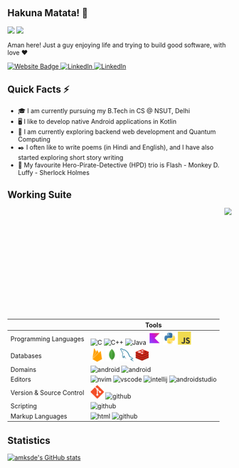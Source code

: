 ## Hakuna Matata! 🌵 

<img src="GIFs/tbbt3.gif" height="160" /> <img src="GIFs/tbbt2.gif" />


Aman here! Just a guy enjoying life and trying to build good software, with love ♥️ 

<p> 
  <a href="https://shorturl.at/uvJR8"> <img src="https://img.shields.io/badge/-Notion-000000?style=for-the-badge&amp;labelColor=363232&amp;logo=Notion&amp;link=https://shorturl.at/uvJR8" alt="Website Badge"> </a>
  <a href="https://www.linkedin.com/in/aman-kumar-sde/"> <img src="https://img.shields.io/badge/-LinkedIn-000000?style=for-the-badge&amp;labelColor=0A66C2&amp;logo=LinkedIn&amp;link=https://www.linkedin.com/in/aman-kumar-sde/" alt="LinkedIn"> </a>
  <a href="https://thatstupidguy.medium.com/"> <img src="https://img.shields.io/badge/-Medium-FFFFFF?style=for-the-badge&amp;labelColor=000000&amp;logo=Medium&amp;link=https://thatstupidguy.medium.com/" alt="LinkedIn"> </a>
 </p>
 
 ## Quick Facts ⚡️
 - 🎓 I am currently pursuing my B.Tech in CS @ NSUT, Delhi
 - 🖥️ I like to develop native Android applications in Kotlin
 - 🔭 I am currently exploring backend web development and Quantum Computing
 - ✒️ I often like to write poems (in Hindi and English), and I have also started exploring short story writing
 - 🏃 My favourite Hero-Pirate-Detective (HPD) trio is Flash - Monkey D. Luffy - Sherlock Holmes 
 
 ## Working Suite

<img align="right" src="GIFs/itcrowd.gif" height = "250" />

|  | Tools |
|---| ---|
| Programming Languages | <img src="https://raw.githubusercontent.com/jmnote/z-icons/master/svg/c.svg" alt="C"  height="30" /> <img src="https://raw.githubusercontent.com/jmnote/z-icons/master/svg/cpp.svg" alt="C++" height="30"/> <img src="https://raw.githubusercontent.com/jmnote/z-icons/master/svg/java.svg" alt="Java"  height="30"/> <img src="https://github.com/devicons/devicon/blob/master/icons/kotlin/kotlin-original.svg" alt="kotlin" height="30"/> <img src="https://github.com/devicons/devicon/blob/master/icons/python/python-original.svg" alt="kotlin" height="30"/> <img src="https://github.com/devicons/devicon/blob/master/icons/javascript/javascript-original.svg" alt="js" height="30"/>|
| Databases | <img src="https://github.com/devicons/devicon/blob/master/icons/firebase/firebase-plain.svg" alt="firebase" height="30"/> <img src="https://github.com/devicons/devicon/blob/master/icons/mongodb/mongodb-original.svg" alt="mongddb" height="30"/> <img src="https://github.com/devicons/devicon/blob/master/icons/mysql/mysql-original.svg" alt="mysql" height="30"/> <img src="https://github.com/devicons/devicon/blob/master/icons/redis/redis-original.svg" alt="redis" height="30"/> |
| Domains | <img src="https://upload.wikimedia.org/wikipedia/commons/6/64/Android_logo_2019_%28stacked%29.svg" alt="android" height="30"/> <img src="Icons/webdev.png" alt="android" height="30"/> |
| Editors | <img src="https://upload.wikimedia.org/wikipedia/commons/3/3a/Neovim-mark.svg" alt="nvim" height="30"/>  <img src="https://upload.wikimedia.org/wikipedia/commons/9/9a/Visual_Studio_Code_1.35_icon.svg" alt="vscode" height="30"/>  <img src="https://upload.wikimedia.org/wikipedia/commons/9/9c/IntelliJ_IDEA_Icon.svg" alt="intellij" height="30"/>  <img src="https://upload.wikimedia.org/wikipedia/commons/9/95/Android_Studio_Icon_3.6.svg" alt="androidstudio" height="30"/>  |
| Version & Source Control | <img src="https://github.com/devicons/devicon/blob/master/icons/git/git-original.svg" alt = "git" height="30"/> <img src="Icons/github.png" alt = "github" height = "30"/> |
| Scripting | <img src="https://upload.wikimedia.org/wikipedia/commons/a/a3/Bash_Logo_White.svg" alt = "github" height="30"/>|
| Markup Languages | <img src="https://upload.wikimedia.org/wikipedia/commons/6/61/HTML5_logo_and_wordmark.svg" alt = "html" height="30"/> <img src="Icons/latex.png" alt = "github" height="30"/> |

 ## Statistics
 
 [![amksde's GitHub stats](https://github-readme-stats.vercel.app/api?username=amksde&count_private=true&show_icons=true&theme=dracula)](https://github.com/anuraghazra/github-readme-stats)
